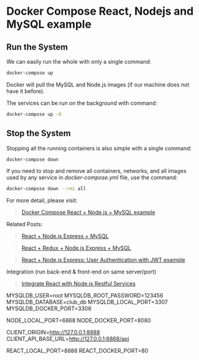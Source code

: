 # Docker Compose React, Nodejs and MySQL example

## Run the System
We can easily run the whole with only a single command:
```bash
docker-compose up
```

Docker will pull the MySQL and Node.js images (if our machine does not have it before).

The services can be run on the background with command:
```bash
docker-compose up -d
```

## Stop the System
Stopping all the running containers is also simple with a single command:
```bash
docker-compose down
```

If you need to stop and remove all containers, networks, and all images used by any service in <em>docker-compose.yml</em> file, use the command:
```bash
docker-compose down --rmi all
```

For more detail, please visit:
> [Docker Compose React + Node.js + MySQL example](https://www.bezkoder.com/docker-compose-react-nodejs-mysql/)

Related Posts:
> [React + Node.js Express + MySQL](https://bezkoder.com/react-node-express-mysql/)

> [React + Redux + Node.js Express + MySQL](https://www.bezkoder.com/react-redux-mysql-crud/)

> [React + Node.js Express: User Authentication with JWT example](https://www.bezkoder.com/react-express-authentication-jwt/)

Integration (run back-end & front-end on same server/port)
> [Integrate React with Node.js Restful Services](https://bezkoder.com/integrate-react-express-same-server-port/)


MYSQLDB_USER=root
MYSQLDB_ROOT_PASSWORD=123456
MYSQLDB_DATABASE=club_db
MYSQLDB_LOCAL_PORT=3307
MYSQLDB_DOCKER_PORT=3306

NODE_LOCAL_PORT=6868
NODE_DOCKER_PORT=8080

CLIENT_ORIGIN=http://127.0.0.1:8888
CLIENT_API_BASE_URL=http://127.0.0.1:6868/api

REACT_LOCAL_PORT=8888
REACT_DOCKER_PORT=80